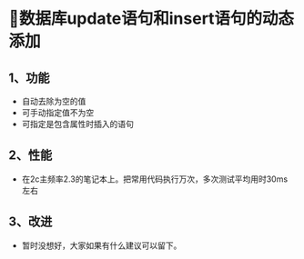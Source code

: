 # 数据库update语句和insert语句的动态添加

## 1、功能
* 自动去除为空的值
* 可手动指定值不为空
* 可指定是包含属性时插入的语句

## 2、性能
* 在2c主频率2.3的笔记本上。把常用代码执行万次，多次测试平均用时30ms左右

## 3、改进
* 暂时没想好，大家如果有什么建议可以留下。